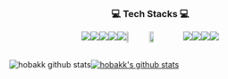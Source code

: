 <h3 style="text-align: center">💻 Tech Stacks 💻</h3>

<div style="display: flex; justify-content: center;">
    <img src="https://img.shields.io/badge/Spring-6DB33F?style=for-the-badge&logo=Spring&logoColor=black">
    <img src="https://img.shields.io/badge/SpringSecurity-6DB33F?style=for-the-badge&logo=SpringSecurity&logoColor=black">
    <img src="https://img.shields.io/badge/Redis-DC382D?style=for-the-badge&logo=Redis&logoColor=black">
    <img src="https://img.shields.io/badge/MySql-4479A1?style=for-the-badge&logo=MySql&logoColor=black">
    <img src="https://img.shields.io/badge/Oracle-F80000?style=for-the-badge&logo=Oracle&logoColor=black">
</br>
    <img width="8.2%" src="https://img.shields.io/badge/React-61DAFB?style=flat-square&logo=React&logoColor=white"/>
    <img width="12%" src="https://img.shields.io/badge/JavaScript-F7DF1E?style=flat-square&logo=JavaScript&logoColor=white"/>
    <img src="https://img.shields.io/badge/HTML5-E34F26?style=for-the-badge&logo=HTML5&logoColor=black">
    <img src="https://img.shields.io/badge/CSS3-1572B6?style=for-the-badge&logo=CSS3&logoColor=black">
    <img src="https://img.shields.io/badge/Redux-764ABC?style=for-the-badge&logo=Redux&logoColor=black">
    <img src="https://img.shields.io/badge/StyledComponents-DB7093?style=for-the-badge&logo=StyledComponents&logoColor=black">
    </br>
</div></br>

![hobakk github stats](https://github-readme-stats.vercel.app/api?username=hobakk&show_icons=true)[![hobakk's github stats](https://github-readme-stats.vercel.app/api/top-langs/?username=hobakk&show_icons=true&hide_border=true&title_color=004386&icon_color=004386&layout=compact)](https://github.com/hobakk)

